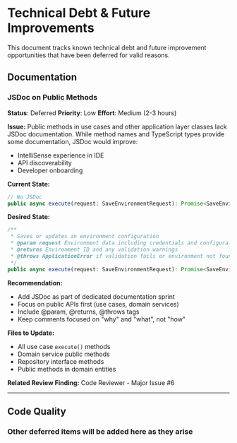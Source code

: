 # Technical Debt & Future Improvements

This document tracks known technical debt and future improvement opportunities that have been deferred for valid reasons.

## Documentation

### JSDoc on Public Methods

**Status**: Deferred
**Priority**: Low
**Effort**: Medium (2-3 hours)

**Issue:**
Public methods in use cases and other application layer classes lack JSDoc documentation. While method names and TypeScript types provide some documentation, JSDoc would improve:
- IntelliSense experience in IDE
- API discoverability
- Developer onboarding

**Current State:**
```typescript
// No JSDoc
public async execute(request: SaveEnvironmentRequest): Promise<SaveEnvironmentResponse> {
```

**Desired State:**
```typescript
/**
 * Saves or updates an environment configuration
 * @param request Environment data including credentials and configuration
 * @returns Environment ID and any validation warnings
 * @throws ApplicationError if validation fails or environment not found
 */
public async execute(request: SaveEnvironmentRequest): Promise<SaveEnvironmentResponse> {
```

**Recommendation:**
- Add JSDoc as part of dedicated documentation sprint
- Focus on public APIs first (use cases, domain services)
- Include @param, @returns, @throws tags
- Keep comments focused on "why" and "what", not "how"

**Files to Update:**
- All use case `execute()` methods
- Domain service public methods
- Repository interface methods
- Public methods in domain entities

**Related Review Finding:**
Code Reviewer - Major Issue #6

---

## Code Quality

### Other deferred items will be added here as they arise


